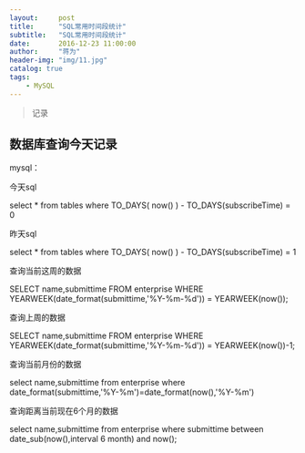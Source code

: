 ```yaml
---
layout:     post
title:      "SQL常用时间段统计"
subtitle:   "SQL常用时间段统计"
date:       2016-12-23 11:00:00
author:     "蒋为"
header-img: "img/11.jpg"
catalog: true
tags:
    - MySQL
---
```

>记录


## 数据库查询今天记录
mysql：

今天sql 

select * from tables where  TO_DAYS( now() ) - TO_DAYS(subscribeTime) = 0 
 
 
昨天sql 

select * from tables where  TO_DAYS( now() ) - TO_DAYS(subscribeTime) = 1 
 
 
 
查询当前这周的数据 

SELECT name,submittime FROM enterprise WHERE YEARWEEK(date_format(submittime,'%Y-%m-%d')) = YEARWEEK(now()); 


查询上周的数据 

SELECT name,submittime FROM enterprise WHERE YEARWEEK(date_format(submittime,'%Y-%m-%d')) = YEARWEEK(now())-1; 


查询当前月份的数据 

select name,submittime from enterprise where date_format(submittime,'%Y-%m')=date_format(now(),'%Y-%m') 


查询距离当前现在6个月的数据 

select name,submittime from enterprise where submittime between date_sub(now(),interval 6 month) and now(); 

